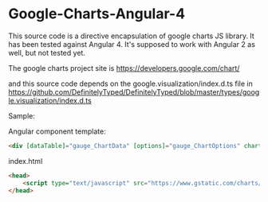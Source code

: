 # Google-Charts-Angular-4

This source code is a directive encapsulation of google charts JS library. It has been tested against Angular 4. It's supposed to work with Angular 2 as well, but not tested yet.

The google charts project site is https://developers.google.com/chart/

and this source code depends on the google.visualization/index.d.ts file in https://github.com/DefinitelyTyped/DefinitelyTyped/blob/master/types/google.visualization/index.d.ts

Sample:

Angular component template:
```html
<div [dataTable]="gauge_ChartData" [options]="gauge_ChartOptions" chartType="Gauge" googleChart></div>
```
index.html
```html
<head>
    <script type="text/javascript" src="https://www.gstatic.com/charts/loader.js"></script>
</head>
```

